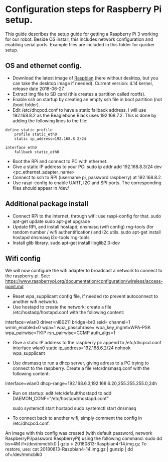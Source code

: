 # Configuration steps for Raspberry Pi setup.

This guide describes the setup guide for getting a Raspberry Pi 3 working for our robot. Beside OS install, this includes
network configuration and enabling serial ports. Example files are included in this folder for quicker setup.

## OS and ethernet config.

 - Download the latest image of [Raspbian](https://www.raspberrypi.org/downloads/raspbian/)
 (here without desktop, but you can take the desktop image if needed). Current version: 4.14 kernel, release date 2018-06-27.
 - Extract img file to SD card (this creates a partition called rootfs).
 - Enable ssh on startup by creating an empty ssh file in boot partition (not /boot folder).
 - Edit /etc/dhcpcd.conf to have a static fallback address. I will use 192.168.8.2 as the Beaglebone Black uses 192.168.7.2.
 This is done by adding the following lines to the file:
```
define static profile
    profile static_eth0
    static ip_address=192.168.8.2/24

interface eth0
    fallback static_eth0
```

 - Boot the RPi and connect to PC with ethernet.
 - Give a static IP address to your PC: sudo ip addr add 192.168.8.3/24 dev <pc_ethernet_adapter_name>
 - Connect to ssh to RPI (username pi, password raspberry) at 192.168.8.2.
 - Use raspi-config to enable UART, I2C and SPI ports. The corresponding files should appear in /dev/

## Additional package install
 - Connect RPi to the internet, through wifi: use raspi-config for that.
  sudo apt-get update
  sudo apt-get upgrade
 - Update RPi, and install hostapd, dnsmasq (wifi config) rng-tools (for random number / wifi authentification) and i2c utils.
  sudo apt-get install hostapd dnsmasq i2c-tools rng-tools
 - Install glib library.
sudo apt-get install libglib2.0-dev

## Wifi config

We will now configure the wifi adapter to broadcast a network to connect to the raspberry pi.
See: https://www.raspberrypi.org/documentation/configuration/wireless/access-point.md

 - Reset wpa_supplicant config file, if needed (to prevent autoconnect to another wifi network).
 - Use hostapd to create the network: create a file /etc/hostadp/hostapd.conf with the following content:

interface=wlan0
driver=nl80211
bridge=br0
ssid=<NetworkName>
channel=1
wmm_enabled=0
wpa=1
wpa_passphrase=<Password>
wpa_key_mgmt=WPA-PSK
wpa_pairwise=TKIP
rsn_pairwise=CCMP
auth_algs=1

 - Give a static IP address to the raspberry pi: append to /etc/dhcpcd.conf
	interface wlan0
		static ip_address=192.168.6.2/24
		nohook wpa_supplicant

 - Use dnsmasq to run a dhcp server, giving adress to a PC trying to connect to the raspberry.
 Create a file /etc/dnsmasq.conf with the following content:

  interface=wlan0
	dhcp-range=192.168.6.3,192.168.6.20,255.255.255.0,24h


 - Run on startup: edit /etc/default/hostapd to add
	DAEMON_CONF="/etc/hostapd/hostapd.conf"

	sudo systemctl start hostapd
	sudo systemctl start dnsmasq

 - To connect back to another wifi, simply comment the config in /etc/dhcpcd.conf.

An image with this config was created (with default password, network RaspberryPi/password RaspberryPi) using the following command:
sudo dd bs=4M if=/dev/mmcblk0 | gzip > 20180813-Raspbian4-14.img.gz
To restore, use:
cat 20180813-Raspbian4-14.img.gz | gunzip | dd of=/dev/mmcblk0
